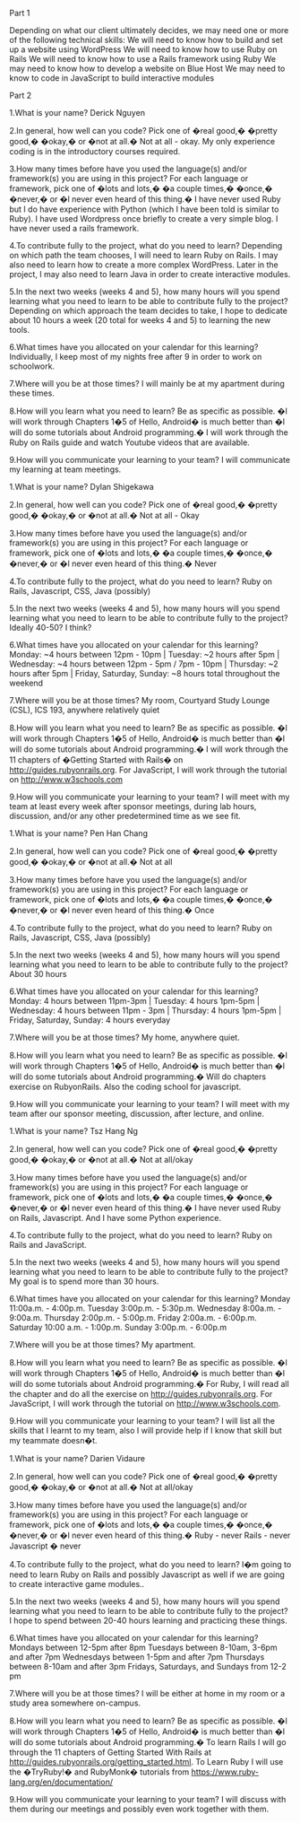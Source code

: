 Part 1

Depending on what our client ultimately decides, we may need one or more of the following technical skills:
We will need to know how to build and set up a website using WordPress
We will need to know how to use Ruby on Rails
We will need to know how to use a Rails framework using Ruby
We may need to know how to develop a website on Blue Host
We may need to know to code in JavaScript to build interactive modules

Part 2

1.What is your name?
Derick Nguyen

2.In general, how well can you code? Pick one of �real good,� �pretty good,� �okay,� or �not at all.�
Not at all - okay. My only experience coding is in the introductory courses required.

3.How many times before have you used the language(s) and/or framework(s) you are using in this project? For each language or framework, pick one of �lots and lots,� �a couple times,� �once,� �never,� or �I never even heard of this thing.�
I have never used Ruby but I do have experience with Python (which I have been told is similar to Ruby). I have used Wordpress once briefly to create a very simple blog.  I have never used a rails framework. 

4.To contribute fully to the project, what do you need to learn?
Depending on which path the team chooses, I will need to learn Ruby on Rails.  I may also need to learn how to create a more complex WordPress.  Later in the project, I may also need to learn Java in order to create interactive modules.

5.In the next two weeks (weeks 4 and 5), how many hours will you spend learning what you need to learn to be able to contribute fully to the project?
Depending on which approach the team decides to take, I hope to dedicate about 10 hours a week (20 total for weeks 4 and 5) to learning the new tools.

6.What times have you allocated on your calendar for this learning?
Individually, I keep most of my nights free after 9 in order to work on schoolwork.  

7.Where will you be at those times?
I will mainly be at my apartment during these times.

8.How will you learn what you need to learn? Be as specific as possible. �I will work through Chapters 1�5 of Hello, Android� is much better than �I will do some tutorials about Android programming.�
I will work through the Ruby on Rails guide and watch Youtube videos that are available.

9.How will you communicate your learning to your team? 
I will communicate my learning at team meetings.



1.What is your name?
Dylan Shigekawa

2.In general, how well can you code? Pick one of �real good,� �pretty good,� �okay,� or �not at all.�
Not at all - Okay

3.How many times before have you used the language(s) and/or framework(s) you are using in this project? For each language or framework, pick one of �lots and lots,� �a couple times,� �once,� �never,� or �I never even heard of this thing.�
Never

4.To contribute fully to the project, what do you need to learn?
Ruby on Rails, Javascript, CSS, Java (possibly)

5.In the next two weeks (weeks 4 and 5), how many hours will you spend learning what you need to learn to be able to contribute fully to the project?
Ideally 40-50? I think?

6.What times have you allocated on your calendar for this learning?
Monday: ~4 hours between 12pm - 10pm | Tuesday: ~2 hours after 5pm | Wednesday: ~4 hours between 12pm - 5pm / 7pm - 10pm | Thursday: ~2 hours after 5pm | Friday, Saturday, Sunday: ~8 hours total throughout the weekend

7.Where will you be at those times?
My room, Courtyard Study Lounge (CSL), ICS 193, anywhere relatively quiet

8.How will you learn what you need to learn? Be as specific as possible. �I will work through Chapters 1�5 of Hello, Android� is much better than �I will do some tutorials about Android programming.�
I will work through the 11 chapters of �Getting Started with Rails� on http://guides.rubyonrails.org. For JavaScript, I will work through the tutorial on http://www.w3schools.com 

9.How will you communicate your learning to your team? 
I will meet with my team at least every week after sponsor meetings, during lab hours, discussion, and/or any other predetermined time as we see fit.



1.What is your name?
Pen Han Chang

2.In general, how well can you code? Pick one of �real good,� �pretty good,� �okay,� or �not at all.�
Not at all

3.How many times before have you used the language(s) and/or framework(s) you are using in this project? For each language or framework, pick one of �lots and lots,� �a couple times,� �once,� �never,� or �I never even heard of this thing.�
Once

4.To contribute fully to the project, what do you need to learn?
Ruby on Rails, Javascript, CSS, Java (possibly)

5.In the next two weeks (weeks 4 and 5), how many hours will you spend learning what you need to learn to be able to contribute fully to the project?
About 30 hours

6.What times have you allocated on your calendar for this learning?
Monday: 4 hours between 11pm-3pm | Tuesday: 4 hours 1pm-5pm | Wednesday: 4 hours between 11pm - 3pm  | Thursday: 4 hours 1pm-5pm | Friday, Saturday, Sunday: 4 hours everyday

7.Where will you be at those times?
My home, anywhere quiet.

8.How will you learn what you need to learn? Be as specific as possible. �I will work through Chapters 1�5 of Hello, Android� is much better than �I will do some tutorials about Android programming.�
Will do chapters exercise on RubyonRails. Also the coding school for javascript.

9.How will you communicate your learning to your team? 
I will meet with my team after our sponsor meeting, discussion, after lecture, and online.



1.What is your name?
Tsz Hang Ng

2.In general, how well can you code? Pick one of �real good,� �pretty good,� �okay,� or �not at all.�
Not at all/okay

3.How many times before have you used the language(s) and/or framework(s) you are using in this project? For each language or framework, pick one of �lots and lots,� �a couple times,� �once,� �never,� or �I never even heard of this thing.�
I have never used Ruby on Rails, Javascript. And I have some Python experience.

4.To contribute fully to the project, what do you need to learn?
Ruby on Rails and JavaScript.

5.In the next two weeks (weeks 4 and 5), how many hours will you spend learning what you need to learn to be able to contribute fully to the project?
My goal is to spend more than 30 hours.

6.What times have you allocated on your calendar for this learning?
Monday 11:00a.m. - 4:00p.m.
Tuesday 3:00p.m. - 5:30p.m.
Wednesday 8:00a.m. - 9:00a.m.
Thursday 2:00p.m. - 5:00p.m.
Friday 2:00a.m. - 6:00p.m.
Saturday 10:00 a.m. - 1:00p.m.
Sunday 3:00p.m. - 6:00p.m

7.Where will you be at those times?
My apartment.

8.How will you learn what you need to learn? Be as specific as possible. �I will work through Chapters 1�5 of Hello, Android� is much better than �I will do some tutorials about Android programming.�
For Ruby, I will read all the chapter and do all the exercise on http://guides.rubyonrails.org. For JavaScript, I will work through the tutorial on http://www.w3schools.com.

9.How will you communicate your learning to your team? 
I will list all the skills that I learnt to my team, also I will provide help if I know that skill but my teammate doesn�t.



1.What is your name?
Darien Vidaure

2.In general, how well can you code? Pick one of �real good,� �pretty good,� �okay,� or �not at all.�
Not at all/okay

3.How many times before have you used the language(s) and/or framework(s) you are using in this project? For each language or framework, pick one of �lots and lots,� �a couple times,� �once,� �never,� or �I never even heard of this thing.�
Ruby - never
Rails - never
Javascript � never

4.To contribute fully to the project, what do you need to learn?
I�m going to need to learn Ruby on Rails and possibly Javascript as well if we are going to create interactive game modules..

5.In the next two weeks (weeks 4 and 5), how many hours will you spend learning what you need to learn to be able to contribute fully to the project?
I hope to spend between 20-40 hours learning and practicing these things.

6.What times have you allocated on your calendar for this learning?
Mondays between 12-5pm after 8pm
Tuesdays between 8-10am, 3-6pm and after 7pm
Wednesdays between 1-5pm and after 7pm
Thursdays between 8-10am and after 3pm
Fridays, Saturdays, and Sundays from 12-2 pm

7.Where will you be at those times?
I will be either at home in my room or a study area somewhere on-campus.

8.How will you learn what you need to learn? Be as specific as possible. �I will work through Chapters 1�5 of Hello, Android� is much better than �I will do some tutorials about Android programming.�
To learn Rails I will go through the 11 chapters of Getting Started With Rails at http://guides.rubyonrails.org/getting_started.html. To Learn Ruby I will use the �TryRuby!� and RubyMonk� tutorials from https://www.ruby-lang.org/en/documentation/

9.How will you communicate your learning to your team? 
I will discuss with them during our meetings and possibly even work together with them.
